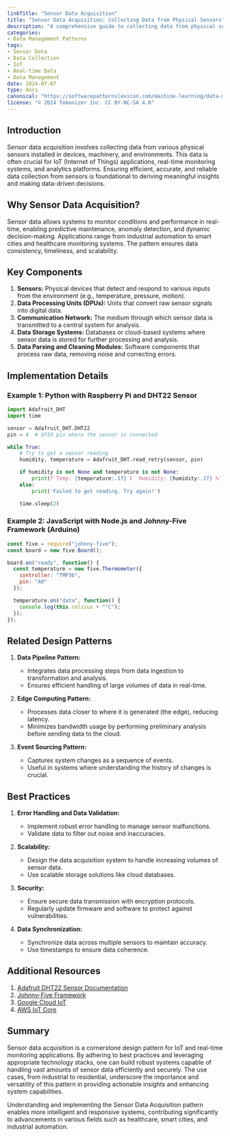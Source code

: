 ```yaml
---
linkTitle: "Sensor Data Acquisition"
title: "Sensor Data Acquisition: Collecting Data from Physical Sensors"
description: "A comprehensive guide to collecting data from physical sensors, covering various implementation techniques, frameworks, and design considerations."
categories:
- Data Management Patterns
tags:
- Sensor Data
- Data Collection
- IoT
- Real-time Data
- Data Management
date: 2024-07-07
type: docs
canonical: "https://softwarepatternslexicon.com/machine-learning/data-management-patterns/data-collection/sensor-data-acquisition"
license: "© 2024 Tokenizer Inc. CC BY-NC-SA 4.0"
---
```



## Introduction

Sensor data acquisition involves collecting data from various physical sensors installed in devices, machinery, and environments. This data is often crucial for IoT (Internet of Things) applications, real-time monitoring systems, and analytics platforms. Ensuring efficient, accurate, and reliable data collection from sensors is foundational to deriving meaningful insights and making data-driven decisions.

## Why Sensor Data Acquisition?

Sensor data allows systems to monitor conditions and performance in real-time, enabling predictive maintenance, anomaly detection, and dynamic decision-making. Applications range from industrial automation to smart cities and healthcare monitoring systems. The pattern ensures data consistency, timeliness, and scalability.

## Key Components

1. **Sensors:** Physical devices that detect and respond to various inputs from the environment (e.g., temperature, pressure, motion).
2. **Data Processing Units (DPUs):** Units that convert raw sensor signals into digital data.
3. **Communication Network:** The medium through which sensor data is transmitted to a central system for analysis.
4. **Data Storage Systems:** Databases or cloud-based systems where sensor data is stored for further processing and analysis.
5. **Data Parsing and Cleaning Modules:** Software components that process raw data, removing noise and correcting errors.

## Implementation Details

### Example 1: Python with Raspberry Pi and DHT22 Sensor

```python
import Adafruit_DHT
import time

sensor = Adafruit_DHT.DHT22
pin = 4  # GPIO pin where the sensor is connected

while True:
    # Try to get a sensor reading
    humidity, temperature = Adafruit_DHT.read_retry(sensor, pin)

    if humidity is not None and temperature is not None:
        print(f'Temp: {temperature:.1f} C  Humidity: {humidity:.1f} %')
    else:
        print('Failed to get reading. Try again!')

    time.sleep(2)
```

### Example 2: JavaScript with Node.js and Johnny-Five Framework (Arduino)

```javascript
const five = require("johnny-five");
const board = new five.Board();

board.on("ready", function() {
  const temperature = new five.Thermometer({
    controller: "TMP36",
    pin: "A0"
  });

  temperature.on("data", function() {
    console.log(this.celsius + "°C");
  });
});
```

## Related Design Patterns

1. **Data Pipeline Pattern:**
   - Integrates data processing steps from data ingestion to transformation and analysis.
   - Ensures efficient handling of large volumes of data in real-time.

2. **Edge Computing Pattern:**
   - Processes data closer to where it is generated (the edge), reducing latency.
   - Minimizes bandwidth usage by performing preliminary analysis before sending data to the cloud.

3. **Event Sourcing Pattern:**
   - Captures system changes as a sequence of events.
   - Useful in systems where understanding the history of changes is crucial.

## Best Practices

1. **Error Handling and Data Validation:**
   - Implement robust error handling to manage sensor malfunctions.
   - Validate data to filter out noise and inaccuracies.

2. **Scalability:**
   - Design the data acquisition system to handle increasing volumes of sensor data.
   - Use scalable storage solutions like cloud databases.

3. **Security:**
   - Ensure secure data transmission with encryption protocols.
   - Regularly update firmware and software to protect against vulnerabilities.

4. **Data Synchronization:**
   - Synchronize data across multiple sensors to maintain accuracy.
   - Use timestamps to ensure data coherence.

## Additional Resources

1. [Adafruit DHT22 Sensor Documentation](https://learn.adafruit.com/dht)
2. [Johnny-Five Framework](http://johnny-five.io/)
3. [Google Cloud IoT](https://cloud.google.com/iot)
4. [AWS IoT Core](https://aws.amazon.com/iot-core/)

## Summary

Sensor data acquisition is a cornerstone design pattern for IoT and real-time monitoring applications. By adhering to best practices and leveraging appropriate technology stacks, one can build robust systems capable of handling vast amounts of sensor data efficiently and securely. The use cases, from industrial to residential, underscore the importance and versatility of this pattern in providing actionable insights and enhancing system capabilities.

Understanding and implementing the Sensor Data Acquisition pattern enables more intelligent and responsive systems, contributing significantly to advancements in various fields such as healthcare, smart cities, and industrial automation.
